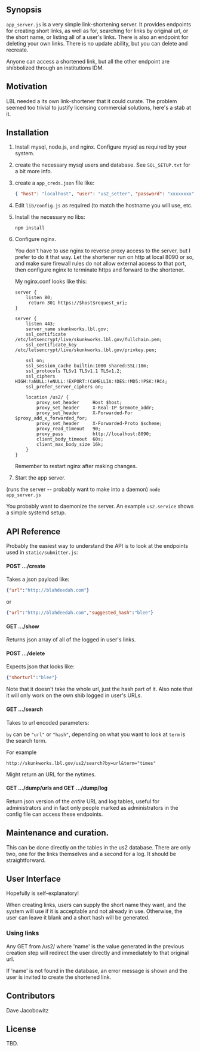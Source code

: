 ## Synopsis

`app_server.js`  is a very simple link-shortening server. It provides
endpoints for creating short links, as well as for, searching for links
by original url, or the short name, or  listing all of
a user's links. There is also an endpoint for deleting your own links.
There is no update ability, but you can delete and recreate.

Anyone can access a shortened link, but all the other endpoint are
shibbolized through an institutions IDM.

## Motivation

LBL needed a its own link-shortener that it could curate.
The problem seemed too trivial to justify licensing commercial solutions,
here's a stab at it.

## Installation

1. Install mysql, node.js, and nginx. Configure mysql as required by your system.

2. create the necessary mysql users and database. See `SQL_SETUP.txt` for a bit more info.

3. create a `app_creds.json` file like:

   ```json
   { "host": "localhost", "user": "us2_setter", "password": "xxxxxxxx" }
   ```

4. Edit `lib/config.js` as required (to match the hostname you will use, etc.

5. Install the necessary no libs:

   ```
   npm install
   ```

6. Configure nginx.

   You don't have to use nginx to reverse proxy access to the server, but I prefer to do it that way. Let the shortener run on http at local 8090 or so, and make sure firewall rules do not allow external access to that port, then configure nginx to terminate https and forward to the shortener.

   My nginx.conf looks like this:

   ```
   server {
       listen 80;
        return 301 https://$host$request_uri;
   }

   server {
       listen 443;
       server_name skunkworks.lbl.gov;
       ssl_certificate      /etc/letsencrypt/live/skunkworks.lbl.gov/fullchain.pem;
       ssl_certificate_key  /etc/letsencrypt/live/skunkworks.lbl.gov/privkey.pem;

       ssl on;
       ssl_session_cache builtin:1000 shared:SSL:10m;
       ssl_protocols TLSv1 TLSv1.1 TLSv1.2;
       ssl_ciphers HIGH:!aNULL:!eNULL:!EXPORT:!CAMELLIA:!DES:!MD5:!PSK:!RC4;
       ssl_prefer_server_ciphers on;

       location /us2/ {
           proxy_set_header     Host $host;
           proxy_set_header     X-Real-IP $remote_addr;
           proxy_set_header     X-Forwarded-For $proxy_add_x_forwarded_for;
           proxy_set_header     X-Forwarded-Proto $scheme;
           proxy_read_timeout   90;
           proxy_pass           http://localhost:8090;
           client_body_timeout  60s;
           client_max_body_size 16k;
       }
   }
   ```

   Remember to restart nginx after making changes.

7. Start the app server.

(runs the server -- probably want to make into a daemon)
`node app_server.js`

You probably want to daemonize the server. An example `us2.service` shows a simple systemd setup.

## API Reference

Probably the easiest way to understand the API is to look at the
endpoints used in `static/submitter.js`:

#### POST .../create

Takes a json payload like:

```json
{"url":"http://blahdeedah.com"}
```

or

```json
{"url":"http://blahdeedah.com","suggested_hash":"blee"}
```

#### GET .../show

Returns json array of all of the logged in user's links.

#### POST .../delete

Expects json that looks like:

```json
{"shorturl":"blee"}
```

Note that it doesn't take the whole url, just the hash part of it.
Also note that it will only work on the own shib logged in user's
URLs.

#### GET .../search

Takes to url encoded parameters:

 `by` can be `"url"` or `"hash"`, depending on what you want to look at
 `term` is the search term.

For example

```url
http://skunkworks.lbl.gov/us2/search?by=url&term="times"
```

Might return an URL for the nytimes.

#### GET .../dump/urls and GET .../dump/log

Return json version of the *entire* URL and log tables, useful
for administrators and in fact only people marked as administrators
in the config file can access these endpoints.


## Maintenance and curation.

This can be done directly on the tables in the us2 database. There
are only two, one for the links themselves and a second for a log.
It should be straightforward.

## User Interface

Hopefully is self-explanatory!

When creating links, users can supply the short name they
want, and the system will use if it is acceptable and not already
in use. Otherwise, the user can leave it blank and a short hash
will be generated.

### Using links

Any GET from /us2/<name> where 'name' is the value generated in the previous
creation step will redirect the user directly and immediately to that
original url.

If 'name' is not found in the database, an error message is shown and
the user is invited to create the shortened link.

## Contributors

Dave Jacobowitz

## License

TBD.

